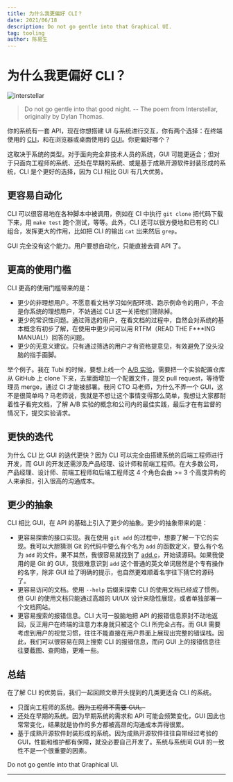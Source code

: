 ```yaml
---
title: 为什么我更偏好 CLI？
date: 2021/06/18
description: Do not go gentle into that Graphical UI.
tag: tooling
author: 陈易生
---
```


# 为什么我更偏好 CLI？

![interstellar](/images/cli-gt-gui/interstellar.jpg)

> Do not go gentle into that good night. -- The poem from Interstellar, originally by Dylan Thomas.

你的系统有一套 API，现在你想搭建 UI 与系统进行交互，你有两个选择：在终端使用的 [CLI](https://en.wikipedia.org/wiki/Command-line_interface)，和在浏览器或桌面使用的 [GUI](https://en.wikipedia.org/wiki/Graphical_user_interface)。你更偏好哪个？

这取决于系统的类型。对于面向完全非技术人员的系统，GUI 可能更适合；但对于只面向工程师的系统、还处在早期的系统、或是基于成熟开源软件封装形成的系统，CLI 是个更好的选择，因为 CLI 相比 GUI 有几大优势。

## 更容易自动化

CLI 可以很容易地在各种脚本中被调用，例如在 CI 中执行 `git clone` 把代码下载下来，用 `make test` 跑个测试，等等。此外，CLI 还可以很方便地和已有的 CLI 组合，发挥更大的作用，比如把 CLI 的输出 `cat` 出来然后 `grep`。

GUI 完全没有这个能力。用户要想自动化，只能直接去调 API 了。

## 更高的使用门槛

CLI 更高的使用门槛带来的是：

- 更少的非理想用户。不愿意看文档学习如何配环境、跑示例命令的用户，不会是你系统的理想用户，不妨通过 CLI 这一关把他们筛除掉。
- 更少的常识性问题。通过筛选的用户，在看文档的过程中，自然会对系统的基本概念有初步了解，在使用中更少问可以用 RTFM（READ THE F\*\*\*ING MANUAL!）回答的问题。
- 更少的无意义建议。只有通过筛选的用户才有资格提意见，有效避免了没头没脑的指手画脚。

举个例子。我在 Tubi 的时候，要想上线一个 [A/B 实验](https://code.tubitv.com/experimentation-at-tubi-82f35afe2732)，需要把一个实验配置仓库从 GitHub 上 clone 下来，去里面增加一个配置文件，提交 pull request，等待管理员 merge，通过 CI 才能被部署。我问 CTO 马老师，为什么不弄一个 GUI，这不是很简单吗？马老师说，我就是不想让这个事情变得那么简单，我想让大家都耐着性子看完文档，了解 A/B 实验的概念和公司内的最佳实践，最后才在有监督的情况下，提交实验请求。

## 更快的迭代

为什么 CLI 比 GUI 的迭代更快？因为 CLI 可以完全由搭建系统的后端工程师进行开发，而 GUI 的开发还需涉及产品经理、设计师和前端工程师。在大多数公司，产品经理、设计师、前端工程师和后端工程师这 4 个角色会由 >= 3 个高度异构的人来承担，引入很高的沟通成本。

## 更少的抽象

CLI 相比 GUI，在 API 的基础上引入了更少的抽象。更少的抽象带来的是：

- 更容易探索的接口实现。我在使用 `git add` 的过程中，想要了解一下它的实现。我可以大胆猜测 Git 的代码中要么有个名为 `add` 的函数定义，要么有个名为 `add` 的文件。果不其然，我很容易就找到了 [add.c](https://github.com/git/git/blob/master/builtin/add.c)，开始读源码。如果我使用的是 Git 的 GUI，我很难意识到 `add` 这个普通的英文单词居然是个专有操作的名字，除非 GUI 给了明确的提示，也自然更难顺着名字往下猜它的源码了。
- 更容易访问的文档。使用 `--help` 后缀来探索 CLI 的使用文档已经成了惯例，但 GUI 的使用文档只能通过高超的 UI/UX 设计来隐性展现，或者单独部署一个文档网站。
- 更容易搜索的报错信息。CLI 大可一股脑地把 API 的报错信息原封不动地返回，反正用户在终端的注意力本身就只被这个 CLI 所完全占有。而 GUI 需要考虑到用户的视觉习惯，往往不能直接在用户界面上展现出完整的错误栈。因此，我们可以很容易在网上搜索 CLI 的报错信息，而问 GUI 上的报错信息往往要截图、查网络，更难一些。

## 总结

在了解 CLI 的优势后，我们一起回顾文章开头提到的几类更适合 CLI 的系统。

- 只面向工程师的系统。~~因为工程师不需要 GUI。~~
- 还处在早期的系统。因为早期系统的需求和 API 可能会频繁变化，GUI 因此也常常变化，结果就是协作的多方都被高昂的沟通成本弄得很累。
- 基于成熟开源软件封装形成的系统。因为成熟开源软件往往自带经过考验的 GUI，性能和维护都有保障，就没必要自己开发了。系统与系统间 GUI 的一致性不是一个很重要的因素。

Do not go gentle into that Graphical UI.

---
